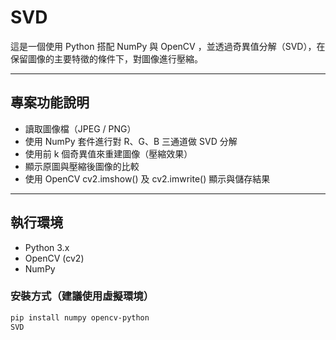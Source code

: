 # SVD

這是一個使用 Python 搭配 NumPy 與 OpenCV ，並透過奇異值分解（SVD），在保留圖像的主要特徵的條件下，對圖像進行壓縮。

---

## 專案功能說明

- 讀取圖像檔（JPEG / PNG）
- 使用 NumPy 套件進行對 R、G、B 三通道做 SVD 分解
- 使用前 k 個奇異值來重建圖像（壓縮效果）
- 顯示原圖與壓縮後圖像的比較
- 使用 OpenCV cv2.imshow() 及 cv2.imwrite() 顯示與儲存結果

---

## 執行環境

- Python 3.x
- OpenCV (cv2)
- NumPy

### 安裝方式（建議使用虛擬環境）

```bash
pip install numpy opencv-python
SVD
